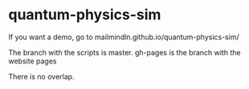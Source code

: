 quantum-physics-sim
===================

If you want a demo, go to mailmindln.github.io/quantum-physics-sim/

The branch with the scripts is master.
gh-pages is the branch with the website pages

There is no overlap.
